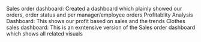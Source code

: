 Sales order dashboard: Created a dashboard which plainly showed our orders, order status and per manager/employee orders
Profitablity Analysis Dashboard: This shows our profit based on sales and the trends
Clothes sales dashboard: This is an exntensive version of the Sales order dashboard which shows all related visuals 
